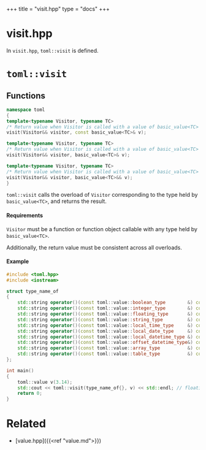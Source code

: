 +++
title = "visit.hpp"
type  = "docs"
+++

# visit.hpp

In `visit.hpp`, `toml::visit` is defined.

# `toml::visit`

## Functions

```cpp
namespace toml
{
template<typename Visitor, typename TC>
/* Return value when Visitor is called with a value of basic_value<TC> */
visit(Visitor&& visitor, const basic_value<TC>& v);

template<typename Visitor, typename TC>
/* Return value when Visitor is called with a value of basic_value<TC> */
visit(Visitor&& visitor, basic_value<TC>& v);

template<typename Visitor, typename TC>
/* Return value when Visitor is called with a value of basic_value<TC> */
visit(Visitor&& visitor, basic_value<TC>&& v);
}
```

`toml::visit` calls the overload of `Visitor` corresponding to the type held by `basic_value<TC>`, and returns the result.

#### Requirements

`Visitor` must be a function or function object callable with any type held by `basic_value<TC>`.

Additionally, the return value must be consistent across all overloads.

#### Example

```cpp
#include <toml.hpp>
#include <iostream>

struct type_name_of
{
    std::string operator()(const toml::value::boolean_type        &) const {return "boolean";}
    std::string operator()(const toml::value::integer_type        &) const {return "integer";}
    std::string operator()(const toml::value::floating_type       &) const {return "floating";}
    std::string operator()(const toml::value::string_type         &) const {return "string";}
    std::string operator()(const toml::value::local_time_type     &) const {return "local_time";}
    std::string operator()(const toml::value::local_date_type     &) const {return "local_date";}
    std::string operator()(const toml::value::local_datetime_type &) const {return "local_datetime";}
    std::string operator()(const toml::value::offset_datetime_type&) const {return "offset_datetime";}
    std::string operator()(const toml::value::array_type          &) const {return "array";}
    std::string operator()(const toml::value::table_type          &) const {return "table";}
};

int main()
{
    toml::value v(3.14);
    std::cout << toml::visit(type_name_of{}, v) << std::endl; // floating
    return 0;
}
```

# Related

- [value.hpp]({{<ref "value.md">}})
